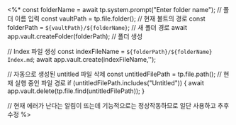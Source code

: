 <%*
const folderName = await tp.system.prompt("Enter folder name"); // 폴더 이름 입력
const vaultPath = tp.file.folder(); // 현재 볼트의 경로
const folderPath = `${vaultPath}/${folderName}`; // 새 폴더 경로
await app.vault.createFolder(folderPath); // 폴더 생성

// Index 파일 생성
const indexFileName = `${folderPath}/${folderName} Index.md`;
await app.vault.create(indexFileName,'');

// 자동으로 생성된 untitled 파일 삭제
const untitledFilePath = tp.file.path(); // 현재 실행 중인 파일 경로
if (untitledFilePath.includes("Untitled")) {
	await app.vault.delete(tp.file.find(untitledFilePath));
}

// 현재 에러가 난다는 알림이 뜨는데 기능적으로는 정상작동하므로 일단 사용하고 추후 수정
%>
